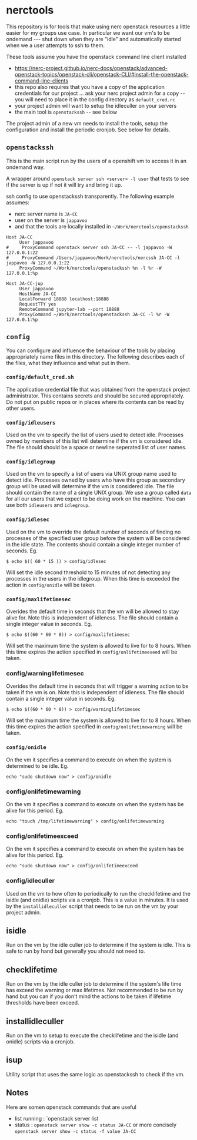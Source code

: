 # nerctools

This repository is for tools that make using nerc openstack resources a little easier for my groups use case.  In particular we want our vm's to be ondemand --- shut down when they are "idle" and automatically started when we a user attempts to ssh to them.

These tools assume you have the openstack command line client installed
- https://nerc-project.github.io/nerc-docs/openstack/advanced-openstack-topics/openstack-cli/openstack-CLI/#install-the-openstack-command-line-clients
- this repo also requires that you have a copy of the application credentials for our project ... ask your nerc project admin for a copy -- you will need to place it in the config directory as `default_cred.rc`
- your project admin will want to setup the idleculler on your servers
- the main tool is `openstackssh` -- see below


The project admin of a new vm needs to install the tools, setup the
configuration and install the periodic cronjob.  See below for details.


## `openstackssh`

This is the main script run by the users of a openshift vm to access it in an ondemand way.

A wrapper around `openstack server ssh <server> -l user` that tests to see if the server is up if not it will try and bring it up.

ssh config to use openstackssh transparently.  The following example  assumes:
   - nerc server name is `JA-CC`
   - user on the server is `jappavoo`
   - and that the tools are locally installed in `~/Work/nerctools/openstackssh`

```
Host JA-CC
     User jappavoo
#     ProxyCommand openstack server ssh JA-CC -- -l jappavoo -W 127.0.0.1:22
#     ProxyCommand /Users/jappavoo/Work/nerctools/nercssh JA-CC -l jappavoo -W 127.0.0.1:22
     ProxyCommand ~/Work/nerctools/openstackssh %n -l %r -W 127.0.0.1:%p

Host JA-CC-jup
     User jappavoo
     HostName JA-CC
     LocalForward 18888 localhost:18888
     RequestTTY yes
     RemoteCommand jupyter-lab --port 18888
     ProxyCommand ~/Work/nerctools/openstackssh JA-CC -l %r -W 127.0.0.1:%p
```

## `config`

You can configure and influence the behaviour of the tools by placing appropriately name files in this directory.
The following describes each of the files, what they influence and what put in them.

### `config/default_cred.sh`

The application credential file that was obtained from the openstack project administrator.  This contains secrets and
should be secured appropriately.  Do not put on public repos or in places where its contents can be read by other users.

### `config/idleusers`

Used on the vm to specify  the list of users used to detect idle.  Processes owned by members of this list
will determine if the vm is considered idle.  The file should should be a space or newline seperated list of
user names.

### `config/idlegroup`

Used on the vm to specify a list of users via UNIX group name used to detect idle.
Processes owned by users who have this group as secondary group will be used
will determine if the vm is considered idle.  The file should contain the name of a single
UNIX group.  We use a group called `data` for all our users that we expect to be doing work
on the machine. You can use both `idleusers` and `idlegroup`.


### `config/idlesec`

Used on the vm to override the default number of seconds of finding no processes of the specified user group
before the system will be considered in the idle state. The contents should contain a single integer number of seconds.
Eg.

```
$ echo $(( 60 * 15 )) > config/idlesec
```
Will set the idle second threshold to 15 minutes of not detecting any processes in the users in the idlegroup.
When this time is exceeded the action in `config/onidle` will be taken.

### `config/maxlifetimesec`

Overides the default time in seconds that the vm will be allowed to stay alive for.  Note this is independent of idleness.
The file should contain a single integer value in seconds. Eg.
```
$ echo $((60 * 60 * 8)) > config/maxlifetimesec
```
Will set the maximum time the system is allowed to live for to 8 hours.  When this time expires the action specified
in `config/onlifetimeexeed` will be taken.

### config/warninglifetimesec

Overides the default time in seconds that will trigger a warning action to be taken if the vm is on.  Note this is independent of idleness.
The file should contain a single integer value in seconds. Eg.
```
$ echo $((60 * 60 * 8)) > config/warninglifetimesec
```
Will set the maximum time the system is allowed to live for to 8 hours.  When this time expires the action specified
in `config/onlifetimewarning` will be taken.


### `config/onidle`

On the vm it specifies a command to execute on when the system is determined to be idle.
Eg.
```
echo "sudo shutdown now" > config/onidle
```

### config/onlifetimewarning

On the vm it specifies a command to execute on when the system has be alive for this period.
Eg.
```
echo "touch /tmp/lifetimewarning" > config/onlifetimewarning
```

### config/onlifetimeexceed
On the vm it specifies a command to execute on when the system has be alive for this period.
Eg.
```
echo "sudo shutdown now" > config/onlifetimeexceed
```

### config/idleculler

Used on the vm to how often to periodically to run the checklifetime and the isidle (and onidle) scripts via a cronjob.
This is a value in minutes.  It is used by the `installidleculler` script that needs to be run on the vm by your
project admin.


## isidle

Run on the vm by the idle culler job to determine if the system is idle.  This is safe to run by hand but
generally you should not need to.

## checklifetime

Run on the vm by the idle culler job to determine if the system's life time has exceed the warning or max lifetimes.
Not recommended to be run by hand but you can if you don't mind the actions to be taken if lifetime thresholds have
been exceed. 

## installidleculler

Run on the vm to setup to execute the checklifetime and the isidle (and onidle) scripts via a cronjob.

## isup

Utility script that uses the same logic as openstackssh to check if the vm.


## Notes

Here are somen openstack commands that are useful
- list running :  `openstack server list
- status : `openstack server show -c status JA-CC` or more concisely `openstack server show -c status -f value JA-CC`

